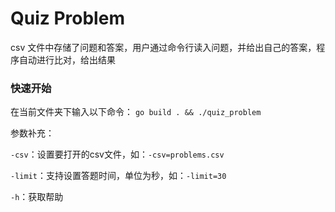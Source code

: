 # Quiz Problem
csv 文件中存储了问题和答案，用户通过命令行读入问题，并给出自己的答案，程序自动进行比对，给出结果

### 快速开始
在当前文件夹下输入以下命令：
`go build . && ./quiz_problem`

参数补充：

`-csv`：设置要打开的csv文件，如：`-csv=problems.csv`

`-limit`：支持设置答题时间，单位为秒，如：`-limit=30`

`-h`：获取帮助
